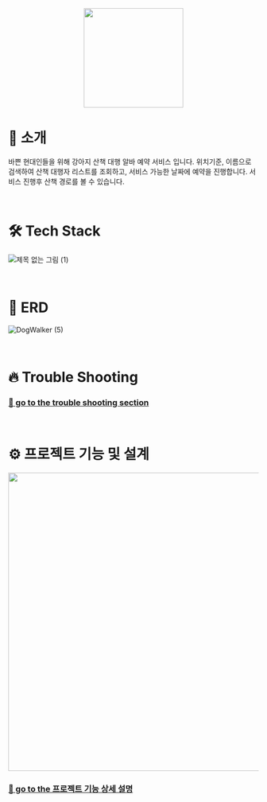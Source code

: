 <div align="center">
<img src= https://github.com/ParkHaeBeen/DogWalker/assets/130157565/660acee2-0578-4777-9fc6-b2d6a8c1d2eb  width ="200">
</div>

# 🦮 소개 
바쁜 현대인들을 위해 강아지 산책 대행 알바 예약 서비스 입니다. 위치기준, 이름으로 검색하여 산책 대행자 리스트를 조회하고,
서비스 가능한 날짜에 예약을 진행합니다. 서비스 진행후  산책 경로를 볼 수 있습니다.

<br>

# 🛠 Tech Stack

![제목 없는 그림 (1)](https://github.com/ParkHaeBeen/DogWalker/assets/130157565/7168bd24-cb68-4044-a2b1-245e4d0f4a4b)

<br>

# 📓 ERD

![DogWalker (5)](https://github.com/ParkHaeBeen/DogWalker/assets/130157565/041be768-fa25-4fc3-a6d5-ca6b9359e73a)

<br>

# 🔥 Trouble Shooting

### [📌 go to the trouble shooting section](https://github.com/ParkHaeBeen/DogWalker/blob/develop/docs/TROUBLE_SHOOTING.md)

<br>

# ⚙️ 프로젝트 기능 및 설계

<div align=center>
<img src=https://github.com/ParkHaeBeen/DogWalker/assets/130157565/ab537adf-7ec1-454f-983f-fe7604af55f1 width=600>
</div>

### [📌 go to the 프로젝트 기능 상세 설명](https://github.com/ParkHaeBeen/DogWalker/blob/develop/docs/ImplementationDescription.md)



